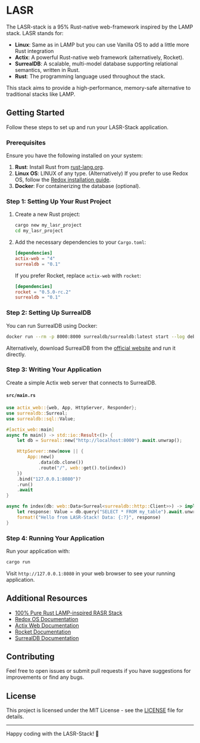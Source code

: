 # LASR
The LASR-stack is a 95% Rust-native web-framework inspired by the LAMP stack. LASR stands for:

- **Linux**: Same as in LAMP but you can use Vanilla OS to add a little more Rust integration
- **Actix**: A powerful Rust-native web framework (alternatively, Rocket).
- **SurrealDB**: A scalable, multi-model database supporting relational semantics, written in Rust.
- **Rust**: The programming language used throughout the stack.

This stack aims to provide a high-performance, memory-safe alternative to traditional stacks like LAMP.

## Getting Started

Follow these steps to set up and run your LASR-Stack application.

### Prerequisites

Ensure you have the following installed on your system:

1. **Rust**: Install Rust from [rust-lang.org](https://www.rust-lang.org/).
2. **Linux OS**: LINUX of any type. (Alternatively) If you prefer to use Redox OS, follow the [Redox installation guide](https://doc.redox-os.org/book/ch01-01-installation.html).
3. **Docker**: For containerizing the database (optional).

### Step 1: Setting Up Your Rust Project

1. Create a new Rust project:
    ```bash
    cargo new my_lasr_project
    cd my_lasr_project
    ```

2. Add the necessary dependencies to your `Cargo.toml`:
    ```toml
    [dependencies]
    actix-web = "4"
    surrealdb = "0.1"
    ```
   If you prefer Rocket, replace `actix-web` with `rocket`:
    ```toml
    [dependencies]
    rocket = "0.5.0-rc.2"
    surrealdb = "0.1"
    ```

### Step 2: Setting Up SurrealDB

You can run SurrealDB using Docker:

```bash
docker run --rm -p 8000:8000 surrealdb/surrealdb:latest start --log debug
```

Alternatively, download SurrealDB from the [official website](https://surrealdb.com/) and run it directly.

### Step 3: Writing Your Application

Create a simple Actix web server that connects to SurrealDB.

#### `src/main.rs`

```rust
use actix_web::{web, App, HttpServer, Responder};
use surrealdb::Surreal;
use surrealdb::sql::Value;

#[actix_web::main]
async fn main() -> std::io::Result<()> {
    let db = Surreal::new("http://localhost:8000").await.unwrap();

    HttpServer::new(move || {
        App::new()
            .data(db.clone())
            .route("/", web::get().to(index))
    })
    .bind("127.0.0.1:8080")?
    .run()
    .await
}

async fn index(db: web::Data<Surreal<surrealdb::http::Client>>) -> impl Responder {
    let response: Value = db.query("SELECT * FROM my_table").await.unwrap();
    format!("Hello from LASR-Stack! Data: {:?}", response)
}
```

### Step 4: Running Your Application

Run your application with:

```bash
cargo run
```

Visit `http://127.0.0.1:8080` in your web browser to see your running application.

## Additional Resources

- [100% Pure Rust LAMP-inspired RASR Stack](https://github.com/ElasticProvisioner/RASR)
- [Redox OS Documentation](https://doc.redox-os.org/)
- [Actix Web Documentation](https://actix.rs/docs/)
- [Rocket Documentation](https://rocket.rs/v0.5-rc/guide/)
- [SurrealDB Documentation](https://surrealdb.com/docs)

## Contributing

Feel free to open issues or submit pull requests if you have suggestions for improvements or find any bugs.

## License

This project is licensed under the MIT License - see the [LICENSE](LICENSE) file for details.

---

Happy coding with the LASR-Stack! 🚀
